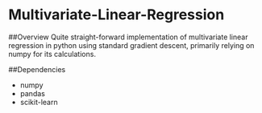 # Multivariate-Linear-Regression


##Overview
Quite straight-forward implementation of multivariate linear regression in python using standard gradient descent, primarily relying on numpy for its calculations.

##Dependencies

* numpy
* pandas
* scikit-learn
